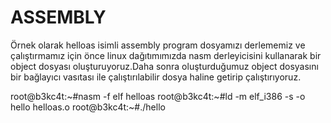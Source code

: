 # ASSEMBLY
Örnek olarak helloas isimli assembly program dosyamızı derlememiz ve çalıştırmamız için önce linux dağıtımımızda nasm derleyicisini kullanarak bir object dosyası oluşturuyoruz.Daha sonra oluşturduğumuz object dosyasını bir bağlayıcı vasıtası ile çalıştırılabilir dosya haline getirip çalıştırıyoruz.  

root@b3kc4t:~#nasm -f elf helloas
root@b3kc4t:~#ld -m elf_i386 -s -o hello helloas.o
root@b3kc4t:~#./hello
